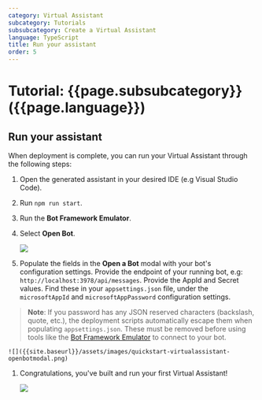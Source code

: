 ```yaml
---
category: Virtual Assistant
subcategory: Tutorials
subsubcategory: Create a Virtual Assistant
language: TypeScript
title: Run your assistant
order: 5
---
```


# Tutorial: {{page.subsubcategory}} ({{page.language}})

## Run your assistant
When deployment is complete, you can run your Virtual Assistant through the following steps:

1. Open the generated assistant in your desired IDE (e.g Visual Studio Code).
1. Run `npm run start`.
1. Run the **Bot Framework Emulator**.
1. Select **Open Bot**.

    ![]({{site.baseurl}}/assets/images/quickstart-virtualassistant-openbot.png)

1. Populate the fields in the **Open a Bot** modal with your bot's configuration settings. Provide the endpoint of your running bot, e.g: `http://localhost:3978/api/messages`. Provide the AppId and Secret values. Find these in your `appsettings.json` file, under the `microsoftAppId` and `microsoftAppPassword` configuration settings.

> **Note**: If you password has any JSON reserved characters (backslash, quote, etc.), the deployment scripts automatically escape them when populating `appsettings.json`. These must be removed before using tools like the [Bot Framework Emulator](https://aka.ms/botframeworkemulator) to connect to your bot.

    ![]({{site.baseurl}}/assets/images/quickstart-virtualassistant-openbotmodal.png)

1. Congratulations, you've built and run your first Virtual Assistant!

    ![]({{site.baseurl}}/assets/images/quickstart-virtualassistant-greetingemulator.png)
